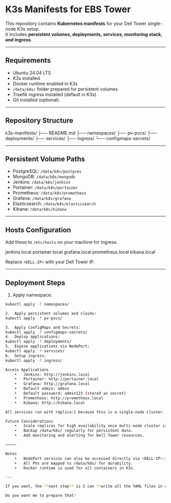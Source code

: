 # K3s Manifests for EBS Tower

This repository contains **Kubernetes manifests** for your Dell Tower single-node K3s setup.  
It includes **persistent volumes, deployments, services, monitoring stack, and ingress**.

---

## **Requirements**

- Ubuntu 24.04 LTS
- K3s installed
- Docker runtime enabled in K3s
- `/data/k8s/` folder prepared for persistent volumes
- Traefik ingress installed (default in K3s)
- Git installed (optional)

---

## **Repository Structure**

k3s-manifests/
├── README.md
├── namespaces/
├── pv-pvcs/
├── deployments/
├── services/
├── ingress/
└── configmaps-secrets/

---

## **Persistent Volume Paths**

- PostgreSQL: `/data/k8s/postgres`
- MongoDB: `/data/k8s/mongodb`
- Jenkins: `/data/k8s/jenkins`
- Portainer: `/data/k8s/portainer`
- Prometheus: `/data/k8s/prometheus`
- Grafana: `/data/k8s/grafana`
- Elasticsearch: `/data/k8s/elasticsearch`
- Kibana: `/data/k8s/kibana`

---

## **Hosts Configuration**

Add these to `/etc/hosts` on your machine for ingress:

jenkins.local portainer.local grafana.local prometheus.local kibana.local

Replace `<DELL-IP>` with your Dell Tower IP.

---

## **Deployment Steps**

1. Apply namespace:

```bash
kubectl apply -f namespaces/

2.	Apply persistent volumes and claims:
kubectl apply -f pv-pvcs/

3.	Apply ConfigMaps and Secrets:
kubectl apply -f configmaps-secrets/
4.	Deploy applications:
kubectl apply -f deployments/
5.	Expose applications via NodePort:
kubectl apply -f services/
6.	Setup ingress:
kubectl apply -f ingress/

Access Applications
	•	Jenkins: http://jenkins.local
	•	Portainer: http://portainer.local
	•	Grafana: http://grafana.local
	•	Default admin: admin
	•	Default password: admin123 (stored as secret)
	•	Prometheus: http://prometheus.local
	•	Kibana: http://kibana.local

All services run with replica:1 because this is a single-node cluster. Scale replicas safely after adding more nodes.

Future Considerations
	•	Scale replicas for high availability once multi-node cluster is ready.
	•	Backup /data/k8s/ regularly for persistent data.
	•	Add monitoring and alerting for Dell Tower resources.

⸻

Notes
	•	NodePort services can also be accessed directly via <DELL-IP>:<nodePort>.
	•	All PVs are mapped to /data/k8s/ for durability.
	•	Docker runtime is used for all containers in K3s.

---

If you want, the **next step** is I can **write all the YAML files in one ZIP-ready package**, fully ready for Git, with **updated replicas and comments**, so you just `git clone` and deploy everything on your Dell Tower.  

Do you want me to prepare that?